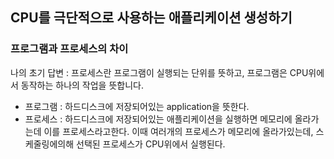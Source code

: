 ## CPU를 극단적으로 사용하는 애플리케이션 생성하기

### 프로그램과 프로세스의 차이
나의 초기 답변 : 프로세스란 프로그램이 실행되는 단위를 뜻하고, 프로그램은 CPU위에서 동작하는 하나의 작업을 뜻합니다.
- 프로그램 : 
  하드디스크에 저장되어있는 application을 뜻한다.
- 프로세스 : 
  하드디스크에 저장되어있는 애플리케이션을 실행하면 메모리에 올라가는데 이를 프로세스라고한다.
  이때 여러개의 프로세스가 메모리에 올라가있는데, 스케줄링에의해 선택된 프로세스가 CPU위에서 실행된다.
